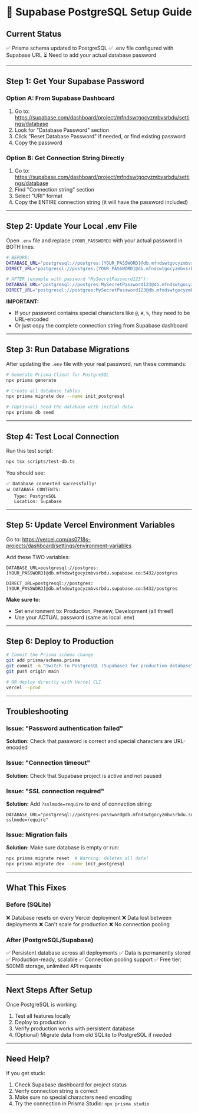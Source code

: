 # 🚀 Supabase PostgreSQL Setup Guide

## Current Status
✅ Prisma schema updated to PostgreSQL
✅ .env file configured with Supabase URL
⏳ Need to add your actual database password

---

## Step 1: Get Your Supabase Password

### Option A: From Supabase Dashboard
1. Go to: https://supabase.com/dashboard/project/mfndswtgocyzmbvsrbdu/settings/database
2. Look for "Database Password" section
3. Click "Reset Database Password" if needed, or find existing password
4. Copy the password

### Option B: Get Connection String Directly
1. Go to: https://supabase.com/dashboard/project/mfndswtgocyzmbvsrbdu/settings/database
2. Find "Connection string" section
3. Select "URI" format
4. Copy the ENTIRE connection string (it will have the password included)

---

## Step 2: Update Your Local .env File

Open `.env` file and replace `[YOUR_PASSWORD]` with your actual password in BOTH lines:

```bash
# BEFORE:
DATABASE_URL="postgresql://postgres:[YOUR_PASSWORD]@db.mfndswtgocyzmbvsrbdu.supabase.co:5432/postgres"
DIRECT_URL="postgresql://postgres:[YOUR_PASSWORD]@db.mfndswtgocyzmbvsrbdu.supabase.co:5432/postgres"

# AFTER (example with password "MySecretPassword123"):
DATABASE_URL="postgresql://postgres:MySecretPassword123@db.mfndswtgocyzmbvsrbdu.supabase.co:5432/postgres"
DIRECT_URL="postgresql://postgres:MySecretPassword123@db.mfndswtgocyzmbvsrbdu.supabase.co:5432/postgres"
```

**IMPORTANT:**
- If your password contains special characters like `@`, `#`, `%`, they need to be URL-encoded
- Or just copy the complete connection string from Supabase dashboard

---

## Step 3: Run Database Migrations

After updating the `.env` file with your real password, run these commands:

```bash
# Generate Prisma Client for PostgreSQL
npx prisma generate

# Create all database tables
npx prisma migrate dev --name init_postgresql

# (Optional) Seed the database with initial data
npx prisma db seed
```

---

## Step 4: Test Local Connection

Run this test script:

```bash
npx tsx scripts/test-db.ts
```

You should see:
```
✅ Database connected successfully!
📊 DATABASE CONTENTS:
   Type: PostgreSQL
   Location: Supabase
```

---

## Step 5: Update Vercel Environment Variables

Go to: https://vercel.com/as0718s-projects/dashboard/settings/environment-variables

Add these TWO variables:

```
DATABASE_URL=postgresql://postgres:[YOUR_PASSWORD]@db.mfndswtgocyzmbvsrbdu.supabase.co:5432/postgres

DIRECT_URL=postgresql://postgres:[YOUR_PASSWORD]@db.mfndswtgocyzmbvsrbdu.supabase.co:5432/postgres
```

**Make sure to:**
- Set environment to: Production, Preview, Development (all three!)
- Use your ACTUAL password (same as local .env)

---

## Step 6: Deploy to Production

```bash
# Commit the Prisma schema change
git add prisma/schema.prisma
git commit -m "Switch to PostgreSQL (Supabase) for production database"
git push origin main

# OR deploy directly with Vercel CLI
vercel --prod
```

---

## Troubleshooting

### Issue: "Password authentication failed"
**Solution:** Check that password is correct and special characters are URL-encoded

### Issue: "Connection timeout"
**Solution:** Check that Supabase project is active and not paused

### Issue: "SSL connection required"
**Solution:** Add `?sslmode=require` to end of connection string:
```
DATABASE_URL="postgresql://postgres:password@db.mfndswtgocyzmbvsrbdu.supabase.co:5432/postgres?sslmode=require"
```

### Issue: Migration fails
**Solution:** Make sure database is empty or run:
```bash
npx prisma migrate reset  # Warning: deletes all data!
npx prisma migrate dev --name init_postgresql
```

---

## What This Fixes

### Before (SQLite)
❌ Database resets on every Vercel deployment
❌ Data lost between deployments
❌ Can't scale for production
❌ No connection pooling

### After (PostgreSQL/Supabase)
✅ Persistent database across all deployments
✅ Data is permanently stored
✅ Production-ready, scalable
✅ Connection pooling support
✅ Free tier: 500MB storage, unlimited API requests

---

## Next Steps After Setup

Once PostgreSQL is working:
1. Test all features locally
2. Deploy to production
3. Verify production works with persistent database
4. (Optional) Migrate data from old SQLite to PostgreSQL if needed

---

## Need Help?

If you get stuck:
1. Check Supabase dashboard for project status
2. Verify connection string is correct
3. Make sure no special characters need encoding
4. Try the connection in Prisma Studio: `npx prisma studio`
